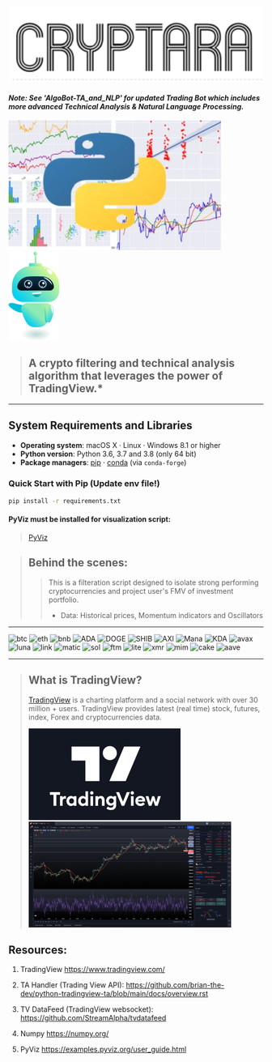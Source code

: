 
![red](Images/Cryptara3.png)

#### *Note: See 'AlgoBot-TA_and_NLP' for updated Trading Bot which includes more advanced Technical Analysis & Natural Language Processing.*

![btc](Images/python.png)
![btc](Images/cryptara2.png)

>## A crypto filtering and technical analysis algorithm that leverages the power of TradingView.*  

___

## System Requirements and Libraries

- **Operating system**: macOS X · Linux · Windows 8.1 or higher
- **Python version**: Python 3.6, 3.7 and 3.8 (only 64 bit)
- **Package managers**: [pip] · [conda] (via `conda-forge`)

[pip]: https://pip.pypa.io/en/stable/
[conda]: https://docs.conda.io/en/latest/


### Quick Start with Pip (Update env file!)

```bash
pip install -r requirements.txt
```
#### PyViz must be installed for visualization script:

> [PyViz](https://examples.pyviz.org/user_guide.html) 
##
##

>## Behind the scenes: 
>> This is a filteration script designed to isolate strong performing cryptocurrencies and project user's FMV of investment portfolio.
>> - Data: Historical prices, Momentum indicators and Oscillators


___

![btc](https://assets.coingecko.com/coins/images/1/thumb_2x/bitcoin.png?1547033579) ![eth](https://assets.coingecko.com/coins/images/279/thumb_2x/ethereum.png?1595348880) ![bnb](https://assets.coingecko.com/coins/images/825/thumb_2x/binance-coin-logo.png?1547034615) ![ADA](https://assets.coingecko.com/coins/images/975/thumb_2x/cardano.png?1547034860) ![DOGE](https://assets.coingecko.com/coins/images/5/thumb_2x/dogecoin.png?1547792256) ![SHIB](https://assets.coingecko.com/coins/images/11939/thumb_2x/shiba.png?1622619446) ![AXI](https://assets.coingecko.com/coins/images/13029/thumb_2x/axie_infinity_logo.png?1604471082) ![Mana](https://assets.coingecko.com/coins/images/878/thumb_2x/decentraland-mana.png?1550108745) ![KDA](https://assets.coingecko.com/coins/images/3693/thumb_2x/djLWD6mR_400x400.jpg?1591080616) ![avax](https://assets.coingecko.com/coins/images/12559/thumb_2x/coin-round-red.png?1604021818) ![luna](https://assets.coingecko.com/coins/images/8284/thumb_2x/luna1557227471663.png?1567147072) ![link](https://assets.coingecko.com/coins/images/877/thumb_2x/chainlink-new-logo.png?1547034700) ![matic](https://assets.coingecko.com/coins/images/4713/thumb_2x/matic-token-icon.png?1624446912) ![sol](https://assets.coingecko.com/coins/images/4128/thumb_2x/Solana.jpg?1635329178) ![ftm](https://assets.coingecko.com/coins/images/4001/thumb_2x/Fantom.png?1558015016) ![lite](https://assets.coingecko.com/coins/images/2/thumb_2x/litecoin.png?1547033580) ![xmr](https://assets.coingecko.com/coins/images/69/thumb_2x/monero_logo.png?1547033729) ![mim](https://assets.coingecko.com/coins/images/16786/thumb_2x/mimlogopng.png?1624979612) ![cake](https://assets.coingecko.com/coins/images/12632/thumb_2x/pancakeswap-cake-logo_%281%29.png?1629359065) ![aave](https://assets.coingecko.com/coins/images/12645/thumb_2x/AAVE.png?1601374110)

___
>## What is TradingView?
> [TradingView](https://www.tradingview.com/) is a charting platform and a social network with over 30 million + users. TradingView provides latest (real time) stock, futures, index, Forex and cryptocurrencies data.
>
> ![tv](Images/tv.png)
> ![tv](Images/tvv.png)

## Resources:
1. TradingView
https://www.tradingview.com/

2. TA Handler (Trading View API):
https://github.com/brian-the-dev/python-tradingview-ta/blob/main/docs/overview.rst

3. TV DataFeed (TradingView websocket):
https://github.com/StreamAlpha/tvdatafeed

4. Numpy
https://numpy.org/

5. PyViz
https://examples.pyviz.org/user_guide.html